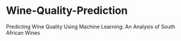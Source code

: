 # Wine-Quality-Prediction
Predicting Wine Quality Using Machine Learning: An Analysis of South African Wines
